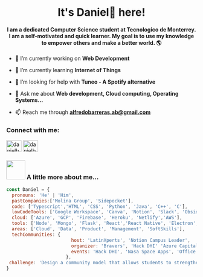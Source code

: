 <h1 align="center">It's Daniel🗿 here!</h1>
<h4 align="center">I am a dedicated Computer Science student at Tecnologico de Monterrey. I am a self-motivated and quick learner. My goal is to use my knowledge to empower others and make a better world. 🌎</h4>

- 🔭 I’m currently working on **Web Development**

- 🌱 I’m currently learning **Internet of Things**

- 🤝 I’m looking for help with **Tuneo - A Spotify alternative**

- 💬 Ask me about **Web development, Cloud computing, Operating Systems...**

- 📫 Reach me through **alfredobarreras.ab@gmail.com**

<h3 align="left">Connect with me:</h3>
<p align="left">
<a href="https://linkedin.com/in/danielbrmz" target="blank"><img align="center" src="https://raw.githubusercontent.com/rahuldkjain/github-profile-readme-generator/master/src/images/icons/Social/linked-in-alt.svg" alt="danielbrmz" height="30" width="40" /></a>
<a href="https://www.leetcode.com/danielbrmz" target="blank"><img align="center" src="https://raw.githubusercontent.com/rahuldkjain/github-profile-readme-generator/master/src/images/icons/Social/leet-code.svg" alt="danielbrmz" height="30" width="40" /></a>
</p>

### <img src="https://i.pinimg.com/originals/27/b2/16/27b216fa373d75906c2b8b51661d8b13.gif" width="50"> A little more about me...  

```javascript
const Daniel = {
  pronouns: 'He' | 'Him',
  pastCompanies:['Molina Group', 'Sidepocket'],
  code: ['Typescript','HTML', 'CSS', 'Python', 'Java', 'C++', 'C'],
  lowCodeTools: ['Google Workspace', 'Canva', 'Notion', 'Slack', 'Obsidian'],
  cloud: ['Azure', 'GCP', 'Firebase', 'Heroku', 'Netlify','AWS'],
  tools: ['Node', 'Mongo', 'Flask', 'React','React Native', 'Electron','Nextjs','Nestjs', 'Embedded Systems'],
  areas: ['Cloud', 'Data', 'Product', 'Management', 'SoftSkills'],
  techCommunities: {
                        host: 'LatinXperts', 'Notion Campus Leader',
                        organizer: 'Bravers', 'Hack DHI' 'Azure Capital', 'Hackathon Innovaccion Virtual',
                        events: 'Hack DHI', 'Nasa Space Apps', 'Office 365 Capital', 'LHD Tec León', 'and many collabs',
                      },
 challenge: 'Design a community model that allows students to strengthen their professional profile in a creative, safe and collaborative environment.'
}
```

